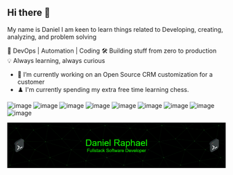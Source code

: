 ## Hi there 👋

My name is Daniel I am keen to learn things related to Developing, creating, analyzing, and problem solving

🎯 DevOps | Automation | Coding 
🛠 Building stuff from zero to production  
💡 Always learning, always curious

- 🔭 I’m currently working on an Open Source CRM  customization for a customer
- ♟️ I'm currently spending my extra free time learning chess.

![image](https://github.com/user-attachments/assets/57561dc2-ce49-4e7d-b33d-1c6e4df45f4f)
![image](https://github.com/user-attachments/assets/40ef2305-c747-4ef8-8909-bcea6e3879f5)
![image](https://github.com/user-attachments/assets/e74143c4-ff5f-4209-8cfd-2c7aa036b926)
![image](https://github.com/user-attachments/assets/311d0ecd-e07b-4ec6-8e4d-abafc6bfa869)
![image](https://github.com/user-attachments/assets/b3e67136-76d8-4e52-b278-dc0785b8392c)
![image](https://github.com/user-attachments/assets/98ff739e-e2f3-4eb2-b8f7-e9e34bfe0a20)
![image](https://github.com/user-attachments/assets/6b40aeeb-ebf6-48ce-8d50-f4bf29944b3e)
![image](https://github.com/user-attachments/assets/a54017b8-9937-4f16-946a-1b657d857a3e)
![image](https://github.com/user-attachments/assets/43b4cd2f-4ed6-4d9d-8529-204b80ff1204)



![Header](./gg.png)









